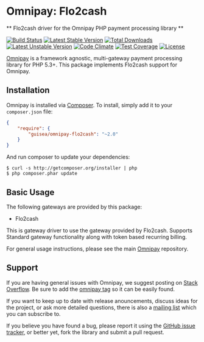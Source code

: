 # Omnipay: Flo2cash

** Flo2cash driver for the Omnipay PHP payment processing library **

[![Build Status](https://travis-ci.org/guisea/omnipay-flo2cash.png?branch=master)](https://travis-ci.org/guisea/omnipay-flo2cash)
[![Latest Stable Version](https://poser.pugx.org/guisea/omnipay-flo2cash/v/stable)](https://packagist.org/packages/guisea/omnipay-flo2cash)
[![Total Downloads](https://poser.pugx.org/guisea/omnipay-flo2cash/downloads)](https://packagist.org/packages/guisea/omnipay-flo2cash)
[![Latest Unstable Version](https://poser.pugx.org/guisea/omnipay-flo2cash/v/unstable)](https://packagist.org/packages/guisea/omnipay-flo2cash)
[![Code Climate](https://codeclimate.com/repos/565d7932310a26005901d935/badges/06668d8b3b4c0da47f47/gpa.svg)](https://codeclimate.com/repos/565d7932310a26005901d935/feed)
[![Test Coverage](https://codeclimate.com/repos/565d7932310a26005901d935/badges/06668d8b3b4c0da47f47/coverage.svg)](https://codeclimate.com/repos/565d7932310a26005901d935/coverage)
[![License](https://poser.pugx.org/guisea/omnipay-flo2cash/license)](https://packagist.org/packages/guisea/omnipay-flo2cash)



[Omnipay](https://github.com/thephpleague/omnipay) is a framework agnostic, multi-gateway payment
processing library for PHP 5.3+. This package implements Flo2cash support for Omnipay.

## Installation

Omnipay is installed via [Composer](http://getcomposer.org/). To install, simply add it
to your `composer.json` file:

```json
{
    "require": {
        "guisea/omnipay-flo2cash": "~2.0"
    }
}
```

And run composer to update your dependencies:

    $ curl -s http://getcomposer.org/installer | php
    $ php composer.phar update

## Basic Usage

The following gateways are provided by this package:

* Flo2cash 

This is gateway driver to use the gateway provided by Flo2cash. Supports Standard gateway functionality along with token based recurring billing.

For general usage instructions, please see the main [Omnipay](https://github.com/thephpleague/omnipay)
repository.

## Support

If you are having general issues with Omnipay, we suggest posting on
[Stack Overflow](http://stackoverflow.com/). Be sure to add the
[omnipay tag](http://stackoverflow.com/questions/tagged/omnipay) so it can be easily found.

If you want to keep up to date with release anouncements, discuss ideas for the project,
or ask more detailed questions, there is also a [mailing list](https://groups.google.com/forum/#!forum/omnipay) which
you can subscribe to.

If you believe you have found a bug, please report it using the [GitHub issue tracker](https://github.com/thephpleague/omnipay-dummy/issues),
or better yet, fork the library and submit a pull request.
